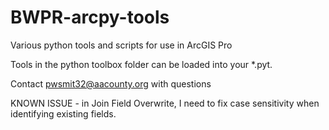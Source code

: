 # BWPR-arcpy-tools
Various python tools and scripts for use in ArcGIS Pro

Tools in the python toolbox folder can be loaded into your *.pyt.

Contact pwsmit32@aacounty.org with questions

KNOWN ISSUE - in Join Field Overwrite, I need to fix case sensitivity when identifying existing fields.

